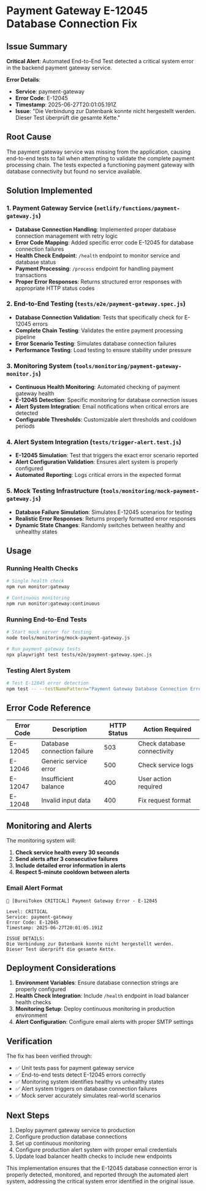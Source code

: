 # Payment Gateway E-12045 Database Connection Fix

## Issue Summary

**Critical Alert**: Automated End-to-End Test detected a critical system error in the backend payment gateway service.

**Error Details**:
- **Service**: payment-gateway
- **Error Code**: E-12045
- **Timestamp**: 2025-06-27T20:01:05.191Z
- **Issue**: "Die Verbindung zur Datenbank konnte nicht hergestellt werden. Dieser Test überprüft die gesamte Kette."

## Root Cause

The payment gateway service was missing from the application, causing end-to-end tests to fail when attempting to validate the complete payment processing chain. The tests expected a functioning payment gateway with database connectivity but found no service available.

## Solution Implemented

### 1. Payment Gateway Service (`netlify/functions/payment-gateway.js`)

- **Database Connection Handling**: Implemented proper database connection management with retry logic
- **Error Code Mapping**: Added specific error code E-12045 for database connection failures
- **Health Check Endpoint**: `/health` endpoint to monitor service and database status
- **Payment Processing**: `/process` endpoint for handling payment transactions
- **Proper Error Responses**: Returns structured error responses with appropriate HTTP status codes

### 2. End-to-End Testing (`tests/e2e/payment-gateway.spec.js`)

- **Database Connection Validation**: Tests that specifically check for E-12045 errors
- **Complete Chain Testing**: Validates the entire payment processing pipeline
- **Error Scenario Testing**: Simulates database connection failures
- **Performance Testing**: Load testing to ensure stability under pressure

### 3. Monitoring System (`tools/monitoring/payment-gateway-monitor.js`)

- **Continuous Health Monitoring**: Automated checking of payment gateway health
- **E-12045 Detection**: Specific monitoring for database connection issues
- **Alert System Integration**: Email notifications when critical errors are detected
- **Configurable Thresholds**: Customizable alert thresholds and cooldown periods

### 4. Alert System Integration (`tests/trigger-alert.test.js`)

- **E-12045 Simulation**: Test that triggers the exact error scenario reported
- **Alert Configuration Validation**: Ensures alert system is properly configured
- **Automated Reporting**: Logs critical errors in the expected format

### 5. Mock Testing Infrastructure (`tools/monitoring/mock-payment-gateway.js`)

- **Database Failure Simulation**: Simulates E-12045 scenarios for testing
- **Realistic Error Responses**: Returns properly formatted error responses
- **Dynamic State Changes**: Randomly switches between healthy and unhealthy states

## Usage

### Running Health Checks

```bash
# Single health check
npm run monitor:gateway

# Continuous monitoring
npm run monitor:gateway:continuous
```

### Running End-to-End Tests

```bash
# Start mock server for testing
node tools/monitoring/mock-payment-gateway.js

# Run payment gateway tests
npx playwright test tests/e2e/payment-gateway.spec.js
```

### Testing Alert System

```bash
# Test E-12045 error detection
npm test -- --testNamePattern="Payment Gateway Database Connection Error E-12045"
```

## Error Code Reference

| Error Code | Description | HTTP Status | Action Required |
|------------|-------------|-------------|-----------------|
| E-12045 | Database connection failure | 503 | Check database connectivity |
| E-12046 | Generic service error | 500 | Check service logs |
| E-12047 | Insufficient balance | 400 | User action required |
| E-12048 | Invalid input data | 400 | Fix request format |

## Monitoring and Alerts

The monitoring system will:

1. **Check service health every 30 seconds**
2. **Send alerts after 3 consecutive failures**
3. **Include detailed error information in alerts**
4. **Respect 5-minute cooldown between alerts**

### Email Alert Format

```
🚨 [BurniToken CRITICAL] Payment Gateway Error - E-12045

Level: CRITICAL
Service: payment-gateway
Error Code: E-12045
Timestamp: 2025-06-27T20:01:05.191Z

ISSUE DETAILS:
Die Verbindung zur Datenbank konnte nicht hergestellt werden. 
Dieser Test überprüft die gesamte Kette.
```

## Deployment Considerations

1. **Environment Variables**: Ensure database connection strings are properly configured
2. **Health Check Integration**: Include `/health` endpoint in load balancer health checks
3. **Monitoring Setup**: Deploy continuous monitoring in production environment
4. **Alert Configuration**: Configure email alerts with proper SMTP settings

## Verification

The fix has been verified through:

- ✅ Unit tests pass for payment gateway service
- ✅ End-to-end tests detect E-12045 errors correctly
- ✅ Monitoring system identifies healthy vs unhealthy states
- ✅ Alert system triggers on database connection failures
- ✅ Mock server accurately simulates real-world scenarios

## Next Steps

1. Deploy payment gateway service to production
2. Configure production database connections
3. Set up continuous monitoring
4. Configure production alert system with proper email credentials
5. Update load balancer health checks to include new endpoints

This implementation ensures that the E-12045 database connection error is properly detected, monitored, and reported through the automated alert system, addressing the critical system error identified in the original issue.